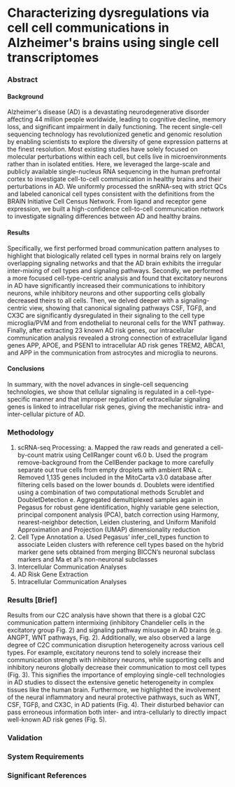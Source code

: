 # Characterizing dysregulations via cell cell communications in Alzheimer's brains using single cell transcriptomes

### Abstract
#### Background
Alzheimer's disease (AD) is a devastating neurodegenerative disorder affecting 44 million people worldwide, leading to cognitive decline, memory loss, and significant impairment in daily functioning. The recent single-cell sequencing technology has revolutionized genetic and genomic resolution by enabling scientists to explore the diversity of gene expression patterns at the finest resolution. Most existing studies have solely focused on molecular perturbations within each cell, but cells live in microenvironments rather than in isolated entities. Here, we leveraged the large-scale and publicly available single-nucleus RNA sequencing in the human prefrontal cortex to investigate cell-to-cell communication in healthy brains and their perturbations in AD. We uniformly processed the snRNA-seq with strict QCs and labeled canonical cell types consistent with the definitions from the BRAIN Initiative Cell Census Network. From ligand and receptor gene expression, we built a high-confidence cell-to-cell communication network to investigate signaling differences between AD and healthy brains.
#### Results
Specifically, we first performed broad communication pattern analyses to highlight that biologically related cell types in normal brains rely on largely overlapping signaling networks and that the AD brain exhibits the irregular inter-mixing of cell types and signaling pathways. Secondly, we performed a more focused cell-type-centric analysis and found that excitatory neurons in AD have significantly increased their communications to inhibitory neurons, while inhibitory neurons and other supporting cells globally decreased theirs to all cells. Then, we delved deeper with a signaling-centric view, showing that canonical signaling pathways CSF, TGFβ, and CX3C are significantly dysregulated in their signaling to the cell type microglia/PVM and from endothelial to neuronal cells for the WNT pathway. Finally, after extracting 23 known AD risk genes, our intracellular communication analysis revealed a strong connection of extracellular ligand genes APP, APOE, and PSEN1 to intracellular AD risk genes TREM2, ABCA1, and APP in the communication from astrocytes and microglia to neurons.
#### Conclusions
In summary, with the novel advances in single-cell sequencing technologies, we show that cellular signaling is regulated in a cell-type-specific manner and that improper regulation of extracellular signaling genes is linked to intracellular risk genes, giving the mechanistic intra- and inter-cellular picture of AD.

### Methodology
1) scRNA-seq Processing: 
    a. Mapped the raw reads and generated a cell-by-count matrix using CellRanger count v6.0
    b. Used the program remove-background from the CellBender package to more carefully separate out true cells from empty droplets with ambient RNA
    c. Removed 1,135 genes included in the MitoCarta v3.0 database after filtering cells based on the lower bounds
    d. Doublets were identified using a combination of two computational methods Scrublet and DoubletDetection
    e. Aggregated demultiplexed samples again in Pegasus for robust gene identification, highly variable gene selection, principal component analysis (PCA), batch correction using Harmony, nearest-neighbor detection, Leiden clustering, and Uniform Manifold Approximation and Projection (UMAP) dimensionality reduction	
2) Cell Type Annotation
    a. Used Pegasus’ infer_cell_types function to associate Leiden clusters with reference cell types based on the hybrid marker gene sets obtained from merging BICCN’s neuronal subclass markers and Ma et al’s non-neuronal subclasses
3) Intercellular Communication Analyses
4) AD Risk Gene Extraction 
5) Intracellular Communication Analyses

### Results [Brief]
Results from our C2C analysis have shown that there is a global C2C communication pattern intermixing (inhibitory Chandelier cells in the excitatory group Fig. 2) and signaling pathway misusage in AD brains (e.g. ANGPT, WNT pathways, Fig. 2). Additionally, we also observed a large degree of C2C communication disruption heterogeneity across various cell types. For example, excitatory neurons tend to solely increase their communication strength with inhibitory neurons, while supporting cells and inhibitory neurons globally decrease their communication to most cell types (Fig. 3).  This signifies the importance of employing single-cell technologies in AD studies to dissect the extensive genetic heterogeneity in complex tissues like the human brain. Furthermore, we highlighted the involvement of the neural inflammatory and neural protective pathways, such as WNT, CSF, TGFβ, and CX3C, in AD patients (Fig. 4). Their disturbed behavior can pass erroneous information both inter- and intra-cellularly to directly impact well-known AD risk genes (Fig. 5). 

### Validation

### System Requirements

### Significant References